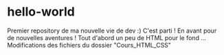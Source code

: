 # hello-world
Premier repository de ma nouvelle vie de dev :)
C'est parti ! En avant pour de nouvelles aventures ! Tout d'abord un peu de HTML pour le fond ...
Modifications des fichiers du dossier "Cours_HTML_CSS"
